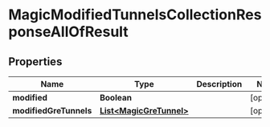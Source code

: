 

# MagicModifiedTunnelsCollectionResponseAllOfResult


## Properties

| Name | Type | Description | Notes |
|------------ | ------------- | ------------- | -------------|
|**modified** | **Boolean** |  |  [optional] |
|**modifiedGreTunnels** | [**List&lt;MagicGreTunnel&gt;**](MagicGreTunnel.md) |  |  [optional] |



